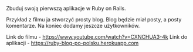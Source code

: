 Zbuduj swoją pierwszą aplikacje w Ruby on Rails.

Przykład z filmu ja stworzyć prosty blog. Blog będzie miał posty, a posty komentarze. Na koniec dodamy jeszcze użytkowników.

Link do filmu - https://www.youtube.com/watch?v=CXNCHUA3-4k
Link do aplikacji - https://ruby-blog-po-polsku.herokuapp.com
